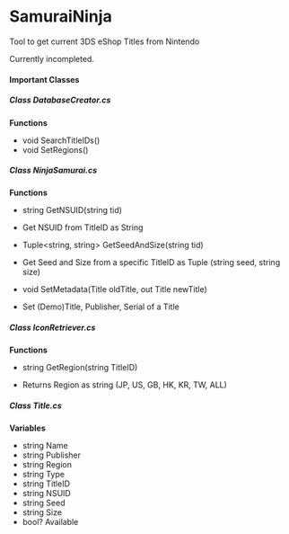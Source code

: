 # SamuraiNinja
Tool to get current 3DS eShop Titles from Nintendo

Currently incompleted.

#### Important Classes

##### Class DatabaseCreator.cs

**Functions**
- void SearchTitleIDs()
- void SetRegions()

##### Class NinjaSamurai.cs

**Functions**
- string GetNSUID(string tid)
 * Get NSUID from TitleID as String
- Tuple<string, string> GetSeedAndSize(string tid)
 * Get Seed and Size from a specific TitleID as Tuple (string seed, string size)
- void SetMetadata(Title oldTitle, out Title newTitle)
 * Set (Demo)Title, Publisher, Serial of a Title

##### Class IconRetriever.cs

**Functions**
- string GetRegion(string TitleID)
 * Returns Region as string (JP, US, GB, HK, KR, TW, ALL)

##### Class Title.cs

**Variables**
- string Name
- string Publisher
- string Region
- string Type
- string TitleID
- string NSUID
- string Seed
- string Size
- bool? Available
